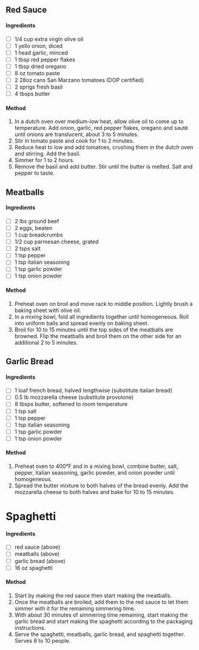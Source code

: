 <!-- TAG: accoutrements -->
<!-- TAG: sauce -->

## Red Sauce

#### Ingredients

- [ ] 1/4 cup extra virgin olive oil
- [ ] 1 yello onion, diced
- [ ] 1 head garlic, minced
- [ ] 1 tbsp red pepper flakes
- [ ] 1 tbsp dried oregano
- [ ] 8 oz tomato paste
- [ ] 2 28oz cans San Marzano tomatoes (DOP certified)
- [ ] 2 sprigs fresh basil
- [ ] 4 tbsps butter

#### Method

1. In a dutch oven over medium-low heat, allow olive oil to come up to temperature. Add onion, garlic, red pepper flakes, oregano and sauté until onions are translucent, about 3 to 5 minutes.
2. Stir in tomato paste and cook for 1 to 2 minutes.
3. Reduce heat to low and add tomatoes, crushing them in the dutch oven and stirring. Add the basil.
4. Simmer for 1 to 2 hours.
5. Remove the basil and add butter. Stir until the butter is melted. Salt and pepper to taste.

<!-- TAG: meat -->
<!-- TAG: beef -->

## Meatballs

#### Ingredients

- [ ] 2 lbs ground beef
- [ ] 2 eggs, beaten
- [ ] 1 cup breadcrumbs
- [ ] 1/2 cup parmesan cheese, grated
- [ ] 2 tsps salt
- [ ] 1 tsp pepper
- [ ] 1 tsp italian seasoning
- [ ] 1 tsp garlic powder
- [ ] 1 tsp onion powder

#### Method

1. Preheat oven on broil and move rack to middle position. Lightly brush a baking sheet with olive oil.
2. In a mixing bowl, fold all ingredients together until homogeneous. Roll into uniform balls and spread evenly on baking sheet.
3. Broil for 10 to 15 minutes until the top sides of the meatballs are browned. Flip the meatballs and broil them on the other side for an additional 2 to 5 minutes.

<!-- TAG: bread -->

## Garlic Bread

#### Ingredients

- [ ] 1 loaf french bread, halved lengthwise (substitute italian bread)
- [ ] 0.5 lb mozzarella cheese (substitute provolone)
- [ ] 8 tbsps butter, softened to room temperature
- [ ] 1 tsp salt
- [ ] 1 tsp pepper
- [ ] 1 tsp italian seasoning
- [ ] 1 tsp garlic powder
- [ ] 1 tsp onion powder

#### Method

1. Preheat oven to 400°F and in a mixing bowl, combine butter, salt, pepper, italian seasoning, garlic powder, and onion powder until homogeneous.
2. Spread the butter mixture to both halves of the bread evenly. Add the mozzarella cheese to both halves and bake for 10 to 15 minutes.

<!-- TAG: dinner -->
<!-- TAG: pasta -->

# Spaghetti

#### Ingredients

- [ ] red sauce (above)
- [ ] meatballs (above)
- [ ] garlic bread (above)
- [ ] 16 oz spaghetti

#### Method

1. Start by making the red sauce then start making the meatballs.
2. Once the meatballs are broiled, add them to the red sauce to let them simmer with it for the remaining simmering time.
3. With about 30 minutes of simmering time remaining, start making the garlic bread and start making the spaghetti according to the packaging instructions.
4. Serve the spaghetti, meatballs, garlic bread, and spaghetti together. Serves 8 to 10 people.
